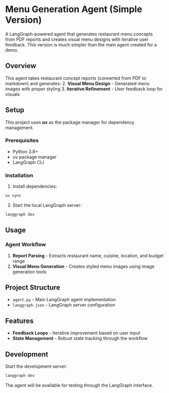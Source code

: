# Menu Generation Agent (Simple Version)

A LangGraph-powered agent that generates restaurant menu concepts from PDF reports and creates visual menu designs with iterative user feedback. This version is much simpler than the main agent created for a demo.

## Overview

This agent takes restaurant concept reports (converted from PDF to markdown) and generates:
2. **Visual Menu Design** - Generated menu images with proper styling
3. **Iterative Refinement** - User feedback loop for visuals

## Setup

This project uses **uv** as the package manager for dependency management.

### Prerequisites
- Python 3.8+
- uv package manager
- LangGraph CLI

### Installation

1. Install dependencies:
```bash
uv sync
```

2. Start the local LangGraph server:
```bash
langgraph dev
```

## Usage


### Agent Workflow

1. **Report Parsing** - Extracts restaurant name, cuisine, location, and budget range
2. **Visual Menu Generation** - Creates styled menu images using image generation tools

## Project Structure

- `agent.py` - Main LangGraph agent implementation
- `langgraph.json` - LangGraph server configuration

## Features


- **Feedback Loops** - Iterative improvement based on user input  
- **State Management** - Robust state tracking through the workflow

## Development

Start the development server:
```bash
langgraph dev
```

The agent will be available for testing through the LangGraph interface.